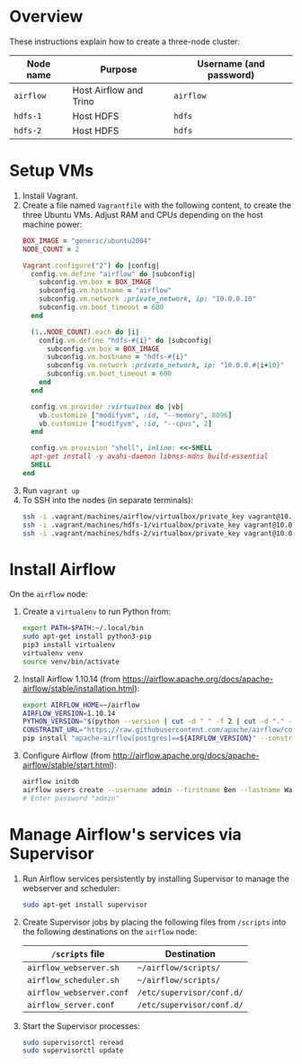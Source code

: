 # Overview
These instructions explain how to create a three-node cluster:

| Node name | Purpose | Username (and password) |
| --- | --- | --- |
| `airflow` | Host Airflow and Trino | `airflow` |
| `hdfs-1` | Host HDFS | `hdfs` |
| `hdfs-2` | Host HDFS | `hdfs` |

# Setup VMs
1. Install Vagrant.
2.  Create a file named `Vagrantfile` with the following content, to create the three Ubuntu VMs. Adjust RAM and CPUs depending on the host machine power:
    ```ruby
    BOX_IMAGE = "generic/ubuntu2004"
    NODE_COUNT = 2

    Vagrant.configure("2") do |config|
      config.vm.define "airflow" do |subconfig|
        subconfig.vm.box = BOX_IMAGE
        subconfig.vm.hostname = "airflow"
        subconfig.vm.network :private_network, ip: "10.0.0.10"
        subconfig.vm.boot_timeout = 600
      end

      (1..NODE_COUNT).each do |i|
        config.vm.define "hdfs-#{i}" do |subconfig|
          subconfig.vm.box = BOX_IMAGE
          subconfig.vm.hostname = "hdfs-#{i}"
          subconfig.vm.network :private_network, ip: "10.0.0.#{i+10}"
          subconfig.vm.boot_timeout = 600
        end
      end

      config.vm.provider :virtualbox do |vb|
        vb.customize ["modifyvm", :id, "--memory", 8096]
        vb.customize ["modifyvm", :id, "--cpus", 2]
      end

      config.vm.provision "shell", inline: <<-SHELL
      apt-get install -y avahi-daemon libnss-mdns build-essential
      SHELL
    end
    ```
3. Run `vagrant up`
4. To SSH into the nodes (in separate terminals):
    ```bash
    ssh -i .vagrant/machines/airflow/virtualbox/private_key vagrant@10.0.0.10 #airflow
    ssh -i .vagrant/machines/hdfs-1/virtualbox/private_key vagrant@10.0.0.11 #hdfs-1
    ssh -i .vagrant/machines/hdfs-2/virtualbox/private_key vagrant@10.0.0.12 #hdfs-2
    ```


# Install Airflow
On the `airflow` node:
1. Create a `virtualenv` to run Python from:
    ```bash
    export PATH=$PATH:~/.local/bin
    sudo apt-get install python3-pip
    pip3 install virtualenv
    virtualenv venv
    source venv/bin/activate
    ```

2. Install Airflow 1.10.14 (from https://airflow.apache.org/docs/apache-airflow/stable/installation.html):
    ```bash
    export AIRFLOW_HOME=~/airflow
    AIRFLOW_VERSION=1.10.14
    PYTHON_VERSION="$(python --version | cut -d " " -f 2 | cut -d "." -f 1-2)"
    CONSTRAINT_URL="https://raw.githubusercontent.com/apache/airflow/constraints-${AIRFLOW_VERSION}/constraints-${PYTHON_VERSION}.txt"
    pip install "apache-airflow[postgres]==${AIRFLOW_VERSION}" --constraint "${CONSTRAINT_URL}" --use-deprecated legacy-resolver
    ```

3. Configure Airflow (from http://airflow.apache.org/docs/apache-airflow/stable/start.html):
    ```bash
    airflow initdb
    airflow users create --username admin --firstname Ben --lastname Watson --role Admin --email benwatson528@gmail.com
    # Enter password "admin"
    ```


# Manage Airflow's services via Supervisor
1. Run Airflow services persistently by installing Supervisor to manage the webserver and scheduler:
    ```bash
    sudo apt-get install supervisor
    ```

2. Create Supervisor jobs by placing the following files from `/scripts` into the following destinations on the `airflow` node:
   
   | `/scripts` file | Destination |
   | --- | --- |
   | `airflow_webserver.sh` | `~/airflow/scripts/` |
   | `airflow_scheduler.sh` | `~/airflow/scripts/` |
   | `airflow_webserver.conf` | `/etc/supervisor/conf.d/` |
   | `airflow_server.conf` | `/etc/supervisor/conf.d/` |


4. Start the Supervisor processes:
    ```bash
    sudo supervisorctl reread
    sudo supervisorctl update
    ```
